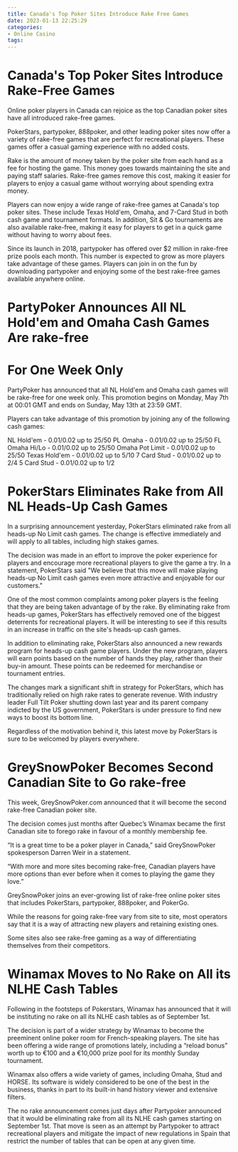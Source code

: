 ```yaml
---
title: Canada's Top Poker Sites Introduce Rake Free Games
date: 2023-01-13 22:25:29
categories:
- Online Casino
tags:
---
```



#  Canada's Top Poker Sites Introduce Rake-Free Games

Online poker players in Canada can rejoice as the top Canadian poker sites have all introduced rake-free games.

PokerStars, partypoker, 888poker, and other leading poker sites now offer a variety of rake-free games that are perfect for recreational players. These games offer a casual gaming experience with no added costs.

Rake is the amount of money taken by the poker site from each hand as a fee for hosting the game. This money goes towards maintaining the site and paying staff salaries. Rake-free games remove this cost, making it easier for players to enjoy a casual game without worrying about spending extra money.

Players can now enjoy a wide range of rake-free games at Canada's top poker sites. These include Texas Hold'em, Omaha, and 7-Card Stud in both cash game and tournament formats. In addition, Sit & Go tournaments are also available rake-free, making it easy for players to get in a quick game without having to worry about fees.

Since its launch in 2018, partypoker has offered over $2 million in rake-free prize pools each month. This number is expected to grow as more players take advantage of these games. Players can join in on the fun by downloading partypoker and enjoying some of the best rake-free games available anywhere online.

#  PartyPoker Announces All NL Hold'em and Omaha Cash Games Are rake-free 

# For One Week Only 

PartyPoker has announced that all NL Hold'em and Omaha cash games will be rake-free for one week only. This promotion begins on Monday, May 7th at 00:01 GMT and ends on Sunday, May 13th at 23:59 GMT.

Players can take advantage of this promotion by joining any of the following cash games: 

NL Hold'em - $0.01/$0.02 up to $25/$50 
PL Omaha - $0.01/$0.02 up to $25/$50 
FL Omaha Hi/Lo - $0.01/$0.02 up to $25/$50 
Omaha Pot Limit - $0.01/$0.02 up to $25/$50 
Texas Hold'em - $0.01/$0.02 up to $5/$10 
7 Card Stud - $0.01/$0.02 up to $2/$4 
5 Card Stud - $0.01/$0.02 up to $1/$2

#  PokerStars Eliminates Rake from All NL Heads-Up Cash Games

In a surprising announcement yesterday, PokerStars eliminated rake from all heads-up No Limit cash games. The change is effective immediately and will apply to all tables, including high stakes games.

The decision was made in an effort to improve the poker experience for players and encourage more recreational players to give the game a try. In a statement, PokerStars said "We believe that this move will make playing heads-up No Limit cash games even more attractive and enjoyable for our customers."

One of the most common complaints among poker players is the feeling that they are being taken advantage of by the rake. By eliminating rake from heads-up games, PokerStars has effectively removed one of the biggest deterrents for recreational players. It will be interesting to see if this results in an increase in traffic on the site's heads-up cash games.

In addition to eliminating rake, PokerStars also announced a new rewards program for heads-up cash game players. Under the new program, players will earn points based on the number of hands they play, rather than their buy-in amount. These points can be redeemed for merchandise or tournament entries.

The changes mark a significant shift in strategy for PokerStars, which has traditionally relied on high rake rates to generate revenue. With industry leader Full Tilt Poker shutting down last year and its parent company indicted by the US government, PokerStars is under pressure to find new ways to boost its bottom line.

Regardless of the motivation behind it, this latest move by PokerStars is sure to be welcomed by players everywhere.

#  GreySnowPoker Becomes Second Canadian Site to Go rake-free 

This week, GreySnowPoker.com announced that it will become the second rake-free Canadian poker site.

The decision comes just months after Quebec’s Winamax became the first Canadian site to forego rake in favour of a monthly membership fee.

“It is a great time to be a poker player in Canada,” said GreySnowPoker spokesperson Darren Weir in a statement.

“With more and more sites becoming rake-free, Canadian players have more options than ever before when it comes to playing the game they love.”

GreySnowPoker joins an ever-growing list of rake-free online poker sites that includes PokerStars, partypoker, 888poker, and PokerGo.

While the reasons for going rake-free vary from site to site, most operators say that it is a way of attracting new players and retaining existing ones.

Some sites also see rake-free gaming as a way of differentiating themselves from their competitors.

#  Winamax Moves to No Rake on All its NLHE Cash Tables

Following in the footsteps of Pokerstars, Winamax has announced that it will be instituting no rake on all its NLHE cash tables as of September 1st.

The decision is part of a wider strategy by Winamax to become the preeminent online poker room for French-speaking players. The site has been offering a wide range of promotions lately, including a “reload bonus” worth up to €100 and a €10,000 prize pool for its monthly Sunday tournament.

Winamax also offers a wide variety of games, including Omaha, Stud and HORSE. Its software is widely considered to be one of the best in the business, thanks in part to its built-in hand history viewer and extensive filters.

The no rake announcement comes just days after Partypoker announced that it would be eliminating rake from all its NLHE cash games starting on September 1st. That move is seen as an attempt by Partypoker to attract recreational players and mitigate the impact of new regulations in Spain that restrict the number of tables that can be open at any given time.